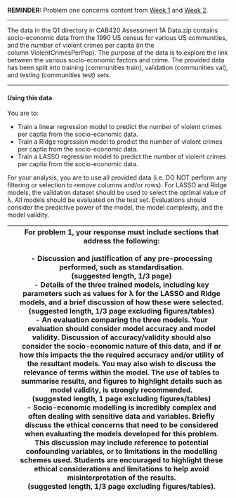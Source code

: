 **REMINDER:** Problem one concerns content from [Week 1](https://canvas.qut.edu.au/courses/20364/modules/276455 "Week 1 - Machine Learning Introduction and Linear Regression") and [Week 2](https://canvas.qut.edu.au/courses/20364/modules/276456 "Week 2 - Regularised Regression").

---

The data in the Q1 directory in CAB420 Assessment 1A Data.zip contains socio-economic data from the 1990 US census for various US communities, and the number of violent crimes per capita (in the column ViolentCrimesPerPop). The purpose of the data is to explore the link between the various socio-economic factors and crime. The provided data has been split into training (communities train), validation (communities val), and testing (communities test) sets.

---

#### Using this data

You are to:

- Train a linear regression model to predict the number of violent crimes per captia from the socio-economic data.
- Train a Ridge regression model to predict the number of violent crimes per captia from the socio-economic data.
- Train a LASSO regression model to predict the number of violent crimes per captia from the socio-economic data.

For your analysis, you are to use all provided data (i.e. DO NOT perform any filtering or selection to remove columns and/or rows). For LASSO and Ridge models, the validation dataset should be used to select the optimal value of λ. All models should be evaluated on the test set. Evaluations should consider the predictive power of the model, the model complexity, and the model validity.


|     | For problem 1, your response must include sections that address the following:<br><br>- Discussion and justification of any pre-processing performed, such as standardisation.  <br>    **(suggested length, 1/3 page)**<br>- Details of the three trained models, including key parameters such as values for λ for the LASSO and Ridge models, and a brief discussion of how these were selected.  <br>    **(suggested length, 1/3 page excluding figures/tables)**<br>- An evaluation comparing the three models. Your evaluation should consider model accuracy and model validity. Discussion of accuracy/validity should also consider the socio-economic nature of this data, and if or how this impacts the the required accuracy and/or utility of the resultant models. You may also wish to discuss the relevance of terms within the model. The use of tables to summarise results, and figures to highlight details such as model validity, is strongly recommended.  <br>    **(suggested length, 1 page excluding figures/tables)**<br>- Socio-economic modelling is incredibly complex and often dealing with sensitive data and variables. Briefly discuss the ethical concerns that need to be considered when evaluating the models developed for this problem. This discussion may include reference to potential confounding variables, or to limitations in the modelling schemes used. Students are encouraged to highlight these ethical considerations and limitations to help avoid misinterpretation of the results.  <br>    **(suggested length, 1/3 page excluding figures/tables).** |
| --- | -------------------------------------------------------------------------------------------------------------------------------------------------------------------------------------------------------------------------------------------------------------------------------------------------------------------------------------------------------------------------------------------------------------------------------------------------------------------------------------------------------------------------------------------------------------------------------------------------------------------------------------------------------------------------------------------------------------------------------------------------------------------------------------------------------------------------------------------------------------------------------------------------------------------------------------------------------------------------------------------------------------------------------------------------------------------------------------------------------------------------------------------------------------------------------------------------------------------------------------------------------------------------------------------------------------------------------------------------------------------------------------------------------------------------------------------------------------------------------------------------------------------------------------------------------------------------------------------------------------------- |
